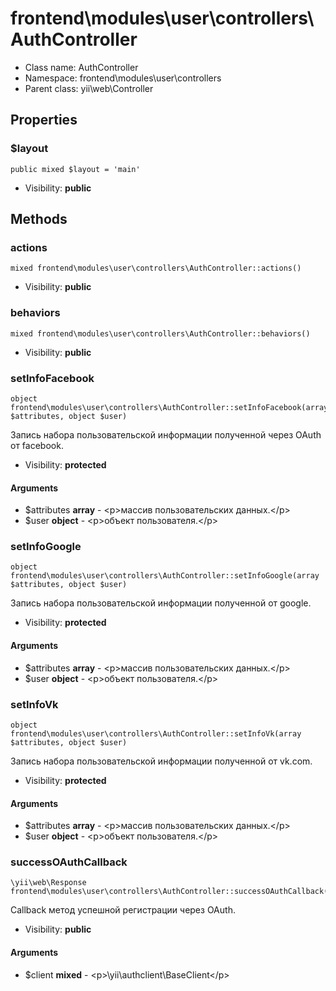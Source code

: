 frontend\modules\user\controllers\AuthController
===============






* Class name: AuthController
* Namespace: frontend\modules\user\controllers
* Parent class: yii\web\Controller





Properties
----------


### $layout

    public mixed $layout = 'main'





* Visibility: **public**


Methods
-------


### actions

    mixed frontend\modules\user\controllers\AuthController::actions()





* Visibility: **public**




### behaviors

    mixed frontend\modules\user\controllers\AuthController::behaviors()





* Visibility: **public**




### setInfoFacebook

    object frontend\modules\user\controllers\AuthController::setInfoFacebook(array $attributes, object $user)

Запись набора пользовательской информации полученной через OAuth от facebook.



* Visibility: **protected**


#### Arguments
* $attributes **array** - &lt;p&gt;массив пользовательских данных.&lt;/p&gt;
* $user **object** - &lt;p&gt;объект пользователя.&lt;/p&gt;



### setInfoGoogle

    object frontend\modules\user\controllers\AuthController::setInfoGoogle(array $attributes, object $user)

Запись набора пользовательской информации полученной от google.



* Visibility: **protected**


#### Arguments
* $attributes **array** - &lt;p&gt;массив пользовательских данных.&lt;/p&gt;
* $user **object** - &lt;p&gt;объект пользователя.&lt;/p&gt;



### setInfoVk

    object frontend\modules\user\controllers\AuthController::setInfoVk(array $attributes, object $user)

Запись набора пользовательской информации полученной от vk.com.



* Visibility: **protected**


#### Arguments
* $attributes **array** - &lt;p&gt;массив пользовательских данных.&lt;/p&gt;
* $user **object** - &lt;p&gt;объект пользователя.&lt;/p&gt;



### successOAuthCallback

    \yii\web\Response frontend\modules\user\controllers\AuthController::successOAuthCallback($client)

Callback метод успешной регистрации через OAuth.



* Visibility: **public**


#### Arguments
* $client **mixed** - &lt;p&gt;\yii\authclient\BaseClient&lt;/p&gt;


